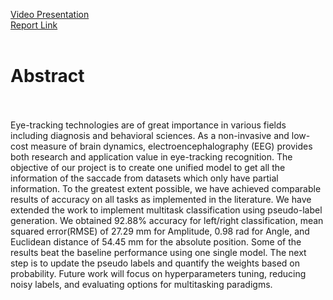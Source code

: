 [Video Presentation](https://www.youtube.com/watch?v=9XUe3tMpjh0) </br>
[Report Link](https://ia904708.us.archive.org/13/items/project-report_202301/Project_Report.pdf)
</br>
</br>

# Abstract
</br>
</br>
Eye-tracking technologies are of great importance in various fields including diagnosis and behavioral sciences. As a non-invasive and low-cost measure of brain dynamics, electroencephalography (EEG) provides both research and application value in eye-tracking recognition. The objective of our project is to create one unified model to get all the information of the saccade from datasets which only have partial information. To the greatest extent possible, we have achieved comparable results of accuracy on all tasks as implemented in the literature. We have extended the work to implement multitask classification using pseudo-label generation. We obtained 92.88% accuracy for left/right classification, mean squared error(RMSE) of 27.29 mm for Amplitude, 0.98 rad for Angle, and Euclidean distance of 54.45 mm for the absolute position. Some of the results beat the baseline performance using one single model. The next step is to update the pseudo labels and quantify the weights based on probability. Future work will focus on hyperparameters tuning, reducing noisy labels, and evaluating options for multitasking paradigms.
